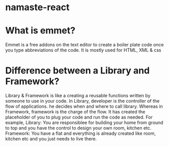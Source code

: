 # namaste-react

# What is emmet?
 Emmet is a free addons on the text editor to create a boiler plate code once you type abbreviations of the code. It is mostly used for HTML, XML & css
# Difference between a Library and Framework?
Library & Framework is like a creating a reusable functions written by someone to use in your code. 
In Library, developer is the controller of the flow of applications. he decides when and where to call library. Whereas in Framework, framework is the charge of the flow. It has created the placeholder of you to plug your code and run the code as needed.
For example, Library: You are responsiblee for building your home from ground to top and you have the control to design your own room, kitchen etc.
Framework: You have a flat and everything is already created like room, kitchen etc and you just needs to live there.
